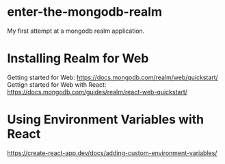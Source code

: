 # enter-the-mongodb-realm
My first attempt at a mongodb realm application.

# Installing Realm for Web
Getting started for Web: https://docs.mongodb.com/realm/web/quickstart/
Gettign started for Web with React: https://docs.mongodb.com/guides/realm/react-web-quickstart/

# Using Environment Variables with React
https://create-react-app.dev/docs/adding-custom-environment-variables/
